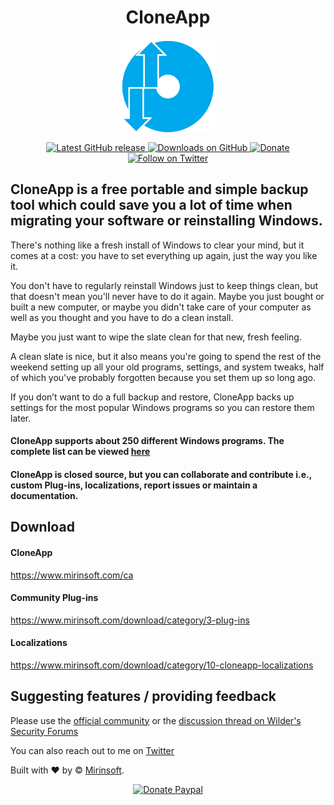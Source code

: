 <h1 align="center"> CloneApp </h1>

<p align="center">
<a href="https://github.com/Mirinsoft/CloneApp" target="_blank">
<img align="center" alt="CloneApp" src="https://github.com/Mirinsoft/CloneApp/raw/master/cloneapp.png" width="150" height="150" />
</a>
</p>

<p align="center">
 
<a href="https://github.com/Mirinsoft/CloneApp/releases/latest" target="_blank">
 <img alt="Latest GitHub release" src="https://img.shields.io/github/release/mirinsoft/cloneapp.svg" />
</a>
<a href="https://github.com/Mirinsoft/CloneApp/releases" target="_blank">
 <img alt="Downloads on GitHub" src="https://img.shields.io/github/downloads/Mirinsoft/CloneApp/total.svg?style=flat-square" />
</a>
<a href="https://www.mirinsoft.com/donate/cloneapp" target="_blank">
 <img alt="Donate" src="https://img.shields.io/badge/donate-PayPal-orange.svg?style=flat-square" />
</a>
<a href="https://twitter.com/cloneapp" target="_blank">
 <img alt="Follow on Twitter" src="https://img.shields.io/twitter/follow/cloneapp.svg?label=Follow" />
</a>

</p>

## CloneApp is a free portable and simple backup tool which could save you a lot of time when migrating your software or reinstalling Windows.

There's nothing like a fresh install of Windows to clear your mind, but it comes at a cost: you have to set everything up again, just the way you like it.

You don't have to regularly reinstall Windows just to keep things clean, but that doesn't mean you'll never have to do it again. Maybe you just bought or built a new computer, or maybe you didn't take care of your computer as well as you thought and you have to do a clean install.

Maybe you just want to wipe the slate clean for that new, fresh feeling.

A clean slate is nice, but it also means you're going to spend the rest of the weekend setting up all your old programs, settings, and system tweaks, half of which you've probably forgotten because you set them up so long ago.

If you don’t want to do a full backup and restore, CloneApp backs up settings for the most popular Windows programs so you can restore them later.


#### CloneApp supports about 250 different Windows programs. The complete list can be viewed [here](https://www.mirinsoft.com/apps)

#### CloneApp is closed source, but you can collaborate and contribute i.e., custom Plug-ins, localizations, report issues or maintain a documentation.

## Download 

#### CloneApp
https://www.mirinsoft.com/ca

#### Community Plug-ins
https://www.mirinsoft.com/download/category/3-plug-ins

#### Localizations
https://www.mirinsoft.com/download/category/10-cloneapp-localizations

## Suggesting features / providing feedback
Please use the [official community](https://www.mirinsoft.com/community) or the [discussion thread on Wilder's Security Forums](https://www.wilderssecurity.com/threads/cloneapp-backup-windows-program-settings.416236/)

You can also reach out to me on [Twitter](https://twitter.com/CloneApp)

Built with ❤︎ by © [Mirinsoft](https://www.mirinsoft.com "Good apps are as little apps as possible").

<p align="center"><a href="http://www.imirin.com/donate"><img src="https://img.shields.io/badge/donate-paypal-00457c.svg?logo=paypal&style=flat-square" alt="Donate Paypal"></a></p>
